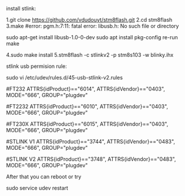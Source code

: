 install stlink:

1.git clone https://github.com/vdudouyt/stm8flash.git
2.cd stm8flash
3.make
#error:
        pgm.h:7:11: fatal error: libusb.h: No such file or directory

sudo apt-get install libusb-1.0-0-dev
sudo apt install pkg-config
re-run make

4.sudo make install
5.stm8flash -c stlinkv2 -p stm8s103 -w blinky.ihx

stlink usb permision rule:

sudo vi /etc/udev/rules.d/45-usb-stlink-v2.rules

#FT232
ATTRS{idProduct}=="6014", ATTRS{idVendor}=="0403", MODE="666", GROUP="plugdev"

#FT2232
ATTRS{idProduct}=="6010", ATTRS{idVendor}=="0403", MODE="666", GROUP="plugdev"

#FT230X
ATTRS{idProduct}=="6015", ATTRS{idVendor}=="0403", MODE="666", GROUP="plugdev"

#STLINK V1
ATTRS{idProduct}=="3744", ATTRS{idVendor}=="0483", MODE="666", GROUP="plugdev"

#STLINK V2
ATTRS{idProduct}=="3748", ATTRS{idVendor}=="0483", MODE="666", GROUP="plugdev"

After that you can reboot or try

sudo service udev restart
